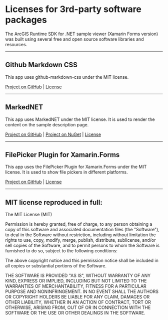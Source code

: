 ﻿# Licenses for 3rd-party software packages

The ArcGIS Runtime SDK for .NET sample viewer (Xamarin Forms version) was built using several free and open source software libraries and resources. 

----

## Github Markdown CSS

This app uses github-markdown-css under the MIT license.

[Project on GitHub](https://github.com/sindresorhus/github-markdown-css) | [License](https://github.com/sindresorhus/github-markdown-css/blob/gh-pages/license)

----

## MarkedNET

This app uses MarkedNET under the MIT license. It is used to render the content on the sample description page.

[Project on GitHub](https://github.com/T-Alex/MarkedNet) | [Project on NuGet](https://www.nuget.org/packages/MarkedNet/) | [License](https://github.com/T-Alex/MarkedNet/blob/master/LICENSE.md)

----

## FilePicker Plugin for Xamarin.Forms

This app uses the FilePicker Plugin for Xamarin.Forms under the MIT license. It is used to show file pickers in different platforms.

[Project on GitHub](https://github.com/jfversluis/FilePicker-Plugin-for-Xamarin-and-Windows) | [License](https://github.com/jfversluis/FilePicker-Plugin-for-Xamarin-and-Windows/blob/master/LICENSE)

----

## MIT license reproduced in full:

The MIT License (MIT)

Permission is hereby granted, free of charge, to any person obtaining a copy
of this software and associated documentation files (the "Software"), to deal
in the Software without restriction, including without limitation the rights
to use, copy, modify, merge, publish, distribute, sublicense, and/or sell
copies of the Software, and to permit persons to whom the Software is
furnished to do so, subject to the following conditions:

The above copyright notice and this permission notice shall be included in all
copies or substantial portions of the Software.

THE SOFTWARE IS PROVIDED "AS IS", WITHOUT WARRANTY OF ANY KIND, EXPRESS OR
IMPLIED, INCLUDING BUT NOT LIMITED TO THE WARRANTIES OF MERCHANTABILITY,
FITNESS FOR A PARTICULAR PURPOSE AND NONINFRINGEMENT. IN NO EVENT SHALL THE
AUTHORS OR COPYRIGHT HOLDERS BE LIABLE FOR ANY CLAIM, DAMAGES OR OTHER
LIABILITY, WHETHER IN AN ACTION OF CONTRACT, TORT OR OTHERWISE, ARISING FROM,
OUT OF OR IN CONNECTION WITH THE SOFTWARE OR THE USE OR OTHER DEALINGS IN THE
SOFTWARE.